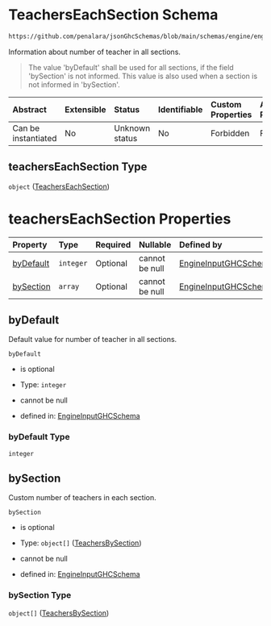 # TeachersEachSection Schema

```txt
https://github.com/penalara/jsonGhcSchemas/blob/main/schemas/engine/engineSpecification.schema.json#/properties/onCallServices/items/properties/teachersEachSection
```

Information about number of teacher in all sections.

> The value 'byDefault' shall be used for all sections, if the field 'bySection' is not informed. This value is also used when a section is not informed in 'bySection'.

| Abstract            | Extensible | Status         | Identifiable | Custom Properties | Additional Properties | Access Restrictions | Defined In                                                                                               |
| :------------------ | :--------- | :------------- | :----------- | :---------------- | :-------------------- | :------------------ | :------------------------------------------------------------------------------------------------------- |
| Can be instantiated | No         | Unknown status | No           | Forbidden         | Forbidden             | none                | [engineSpecification.schema.json\*](../../../out/engineSpecification.schema.json "open original schema") |

## teachersEachSection Type

`object` ([TeachersEachSection](enginespecification-properties-oncallservices-oncallservice-properties-teacherseachsection.md))

# teachersEachSection Properties

| Property                | Type      | Required | Nullable       | Defined by                                                                                                                                                                                                                                                                                                                                     |
| :---------------------- | :-------- | :------- | :------------- | :--------------------------------------------------------------------------------------------------------------------------------------------------------------------------------------------------------------------------------------------------------------------------------------------------------------------------------------------- |
| [byDefault](#bydefault) | `integer` | Optional | cannot be null | [EngineInputGHCSchema](enginespecification-properties-oncallservices-oncallservice-properties-teacherseachsection-properties-bydefault.md "https://github.com/penalara/jsonGhcSchemas/blob/main/schemas/engine/engineSpecification.schema.json#/properties/onCallServices/items/properties/teachersEachSection/properties/byDefault")          |
| [bySection](#bysection) | `array`   | Optional | cannot be null | [EngineInputGHCSchema](enginespecification-properties-oncallservices-oncallservice-properties-teacherseachsection-properties-teachersbysections.md "https://github.com/penalara/jsonGhcSchemas/blob/main/schemas/engine/engineSpecification.schema.json#/properties/onCallServices/items/properties/teachersEachSection/properties/bySection") |

## byDefault

Default value for number of teacher in all sections.

`byDefault`

*   is optional

*   Type: `integer`

*   cannot be null

*   defined in: [EngineInputGHCSchema](enginespecification-properties-oncallservices-oncallservice-properties-teacherseachsection-properties-bydefault.md "https://github.com/penalara/jsonGhcSchemas/blob/main/schemas/engine/engineSpecification.schema.json#/properties/onCallServices/items/properties/teachersEachSection/properties/byDefault")

### byDefault Type

`integer`

## bySection

Custom number of teachers in each section.

`bySection`

*   is optional

*   Type: `object[]` ([TeachersBySection](enginespecification-properties-oncallservices-oncallservice-properties-teacherseachsection-properties-teachersbysections-teachersbysection.md))

*   cannot be null

*   defined in: [EngineInputGHCSchema](enginespecification-properties-oncallservices-oncallservice-properties-teacherseachsection-properties-teachersbysections.md "https://github.com/penalara/jsonGhcSchemas/blob/main/schemas/engine/engineSpecification.schema.json#/properties/onCallServices/items/properties/teachersEachSection/properties/bySection")

### bySection Type

`object[]` ([TeachersBySection](enginespecification-properties-oncallservices-oncallservice-properties-teacherseachsection-properties-teachersbysections-teachersbysection.md))
